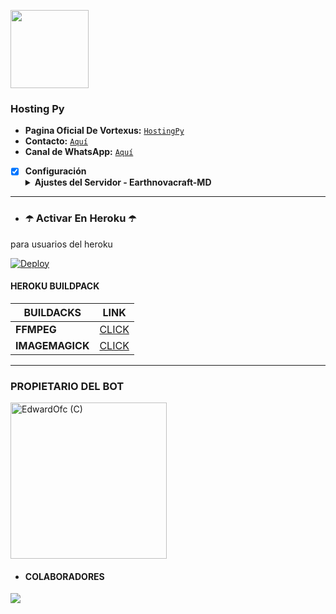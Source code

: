 <a href="https://dahs.hostingpy.shop/login"><img src="https://telegra.ph/file/4bd3d8d14e5683073d4f3.jpg" height="125px"></a>
### Hosting Py

- **Pagina Oficial De Vortexus:** [`HostingPy`](https://dahs.hostingpy.shop/login)
- **Contacto:** [`Aquí`](https://wa.me/+595976126756) 
- **Canal de WhatsApp:** [`Aquí`](jd)

- [x] **Configuración** <details><summary>**Ajustes del Servidor - Earthnovacraft-MD**</summary><img src="https://telegra.ph/file/524ab6e15b912d9cdb777.jpg"></details>
------------------

- ### ☂️ Activar En Heroku ☂️
para usuarios del heroku

[![Deploy](https://www.herokucdn.com/deploy/button.svg)](https://heroku.com/deploy?template=https://github.com/Edwardofc/Atro-Lite-Bot-MD1)

#### HEROKU BUILDPACK
| BUILDACKS | LINK |
|--------|--------|
| **FFMPEG** |[CLICK](https://github.com/jonathanong/heroku-buildpack-ffmpeg-latest) |
| **IMAGEMAGICK** | [CLICK](https://github.com/DuckyTeam/heroku-buildpack-imagemagick) |

***

</details>

### PROPIETARIO DEL BOT
<a href="https://github.com/Edwardofc"><img src="https://github.com/Edwardofc.png" width="250" height="250" alt="EdwardOfc (C)"/></a>

- #### COLABORADORES 
<a href="https://github.com/Edwardofc/Earthnovacraft-MD/graphs/contributors">
<img src="https://contrib.rocks/image?repo=Edwardofc/Earthnovacraft-MD" /> 
</a>

